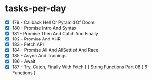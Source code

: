 # tasks-per-day
- [x] 179 - Callback Hell Or Pyramid Of Doom
- [x] 180 - Promise Intro And Syntax
- [x] 181 - Promise Then And Catch And Finally
- [x] 182 - Promise And XHR 
- [x] 183 - Fetch API
- [x] 184 - Promise All And AllSettled And Race
- [x] 185 - Async And Trainings
- [x] 186 - Await
- [x] 187 - Try, Catch, Finally With Fetch
[ ] String Functions Part 08 [ 6 Functions ]
